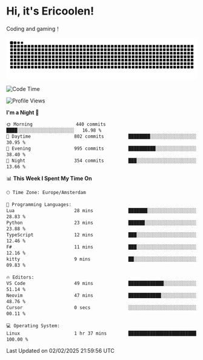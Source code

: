 # Hi, it's Ericoolen!
Coding and gaming！

<picture>
  <source media="(prefers-color-scheme: dark)" srcset="https://raw.githubusercontent.com/Eric-Song-Nop/Eric-Song-Nop/output/github-contribution-grid-snake-dark.svg">
  <source media="(prefers-color-scheme: light)" srcset="https://raw.githubusercontent.com/Eric-Song-Nop/Eric-Song-Nop/output/github-contribution-grid-snake.svg">
  <img alt="github contribution grid snake animation" src="https://raw.githubusercontent.com/Eric-Song-Nop/Eric-Song-Nop/output/github-contribution-grid-snake.svg">
</picture>

<!--START_SECTION:waka-->
![Code Time](http://img.shields.io/badge/Code%20Time-1%2C762%20hrs%2023%20mins-blue)

![Profile Views](http://img.shields.io/badge/Profile%20Views-0-blue)

**I'm a Night 🦉** 

```text
🌞 Morning                440 commits         ████░░░░░░░░░░░░░░░░░░░░░   16.98 % 
🌆 Daytime                802 commits         ████████░░░░░░░░░░░░░░░░░   30.95 % 
🌃 Evening                995 commits         ██████████░░░░░░░░░░░░░░░   38.40 % 
🌙 Night                  354 commits         ███░░░░░░░░░░░░░░░░░░░░░░   13.66 % 
```


📊 **This Week I Spent My Time On** 

```text
🕑︎ Time Zone: Europe/Amsterdam

💬 Programming Languages: 
Lua                      28 mins             ███████░░░░░░░░░░░░░░░░░░   28.83 % 
Python                   23 mins             ██████░░░░░░░░░░░░░░░░░░░   23.88 % 
TypeScript               12 mins             ███░░░░░░░░░░░░░░░░░░░░░░   12.46 % 
F#                       11 mins             ███░░░░░░░░░░░░░░░░░░░░░░   12.16 % 
kitty                    9 mins              ██░░░░░░░░░░░░░░░░░░░░░░░   09.83 % 

🔥 Editors: 
VS Code                  49 mins             █████████████░░░░░░░░░░░░   51.14 % 
Neovim                   47 mins             ████████████░░░░░░░░░░░░░   48.76 % 
Cursor                   0 secs              ░░░░░░░░░░░░░░░░░░░░░░░░░   00.11 % 

💻 Operating System: 
Linux                    1 hr 37 mins        █████████████████████████   100.00 % 
```


 Last Updated on 02/02/2025 21:59:56 UTC
<!--END_SECTION:waka-->
